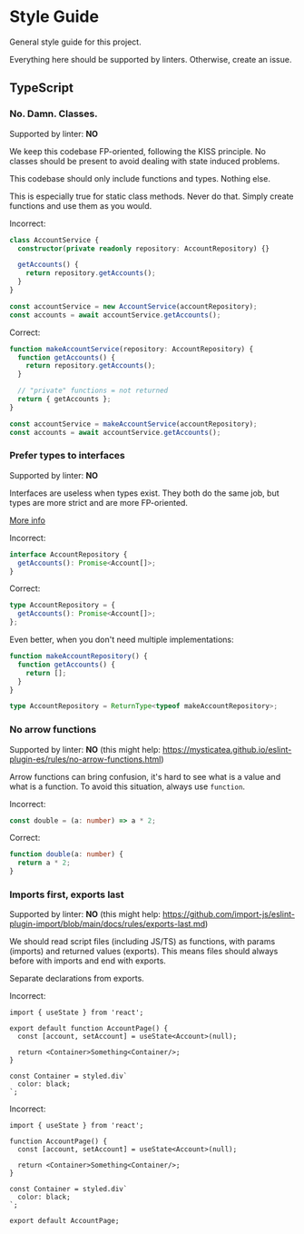 # Style Guide

General style guide for this project.

Everything here should be supported by linters. Otherwise, create an issue.

## TypeScript

### No. Damn. Classes.

Supported by linter: **NO**

We keep this codebase FP-oriented, following the KISS principle. No classes should be present to avoid dealing with
state induced problems.

This codebase should only include functions and types. Nothing else.

This is especially true for static class methods. Never do that. Simply create functions and use them as you would.

Incorrect:

```ts
class AccountService {
  constructor(private readonly repository: AccountRepository) {}

  getAccounts() {
    return repository.getAccounts();
  }
}

const accountService = new AccountService(accountRepository);
const accounts = await accountService.getAccounts();
```

Correct:

```ts
function makeAccountService(repository: AccountRepository) {
  function getAccounts() {
    return repository.getAccounts();
  }

  // "private" functions = not returned
  return { getAccounts };
}

const accountService = makeAccountService(accountRepository);
const accounts = await accountService.getAccounts();
```

### Prefer types to interfaces

Supported by linter: **NO**

Interfaces are useless when types exist. They both do the same job, but types are more strict and are more FP-oriented.

[More info](https://fettblog.eu/tidy-typescript-prefer-type-aliases/)

Incorrect:

```ts
interface AccountRepository {
  getAccounts(): Promise<Account[]>;
}
```

Correct:

```ts
type AccountRepository = {
  getAccounts(): Promise<Account[]>;
};
```

Even better, when you don't need multiple implementations:

```ts
function makeAccountRepository() {
  function getAccounts() {
    return [];
  }
}

type AccountRepository = ReturnType<typeof makeAccountRepository>;
```

### No arrow functions

Supported by linter: **NO** (this might help:
https://mysticatea.github.io/eslint-plugin-es/rules/no-arrow-functions.html)

Arrow functions can bring confusion, it's hard to see what is a value and what is a function. To avoid this situation,
always use `function`.

Incorrect:

```ts
const double = (a: number) => a * 2;
```

Correct:

```ts
function double(a: number) {
  return a * 2;
}
```

### Imports first, exports last

Supported by linter: **NO** (this might help:
https://github.com/import-js/eslint-plugin-import/blob/main/docs/rules/exports-last.md)

We should read script files (including JS/TS) as functions, with params (imports) and returned values (exports). This
means files should always before with imports and end with exports.

Separate declarations from exports.

Incorrect:

```tsx
import { useState } from 'react';

export default function AccountPage() {
  const [account, setAccount] = useState<Account>(null);

  return <Container>Something<Container/>;
}

const Container = styled.div`
  color: black;
`;
```

Incorrect:

```tsx
import { useState } from 'react';

function AccountPage() {
  const [account, setAccount] = useState<Account>(null);

  return <Container>Something<Container/>;
}

const Container = styled.div`
  color: black;
`;

export default AccountPage;
```

